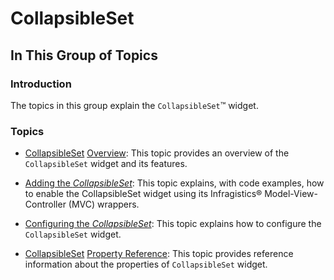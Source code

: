 ﻿<!--
|metadata|
{
    "fileName": "collapsibleset-landing-page",
    "controlName": "CollapsibleSet",
    "tags": ["Getting Started"]
}
|metadata|
-->

# CollapsibleSet

## In This Group of Topics 

### Introduction

The topics in this group explain the `CollapsibleSet`™ widget.

### Topics

- [CollapsibleSet](CollapsibleSet-Overview.html) [Overview](CollapsibleSet-Overview.html): This topic provides an overview of the `CollapsibleSet` widget and its features.

- [Adding the *CollapsibleSet*](CollapsibleSet-Adding.html): This topic explains, with code examples, how to enable the CollapsibleSet widget using its Infragistics® Model-View-Controller (MVC) wrappers.

- [Configuring the *CollapsibleSet*](CollapsibleSet-Configuring.html): This topic explains how to configure the `CollapsibleSet` widget.

- [CollapsibleSet](CollapsibleSet-Property-Reference.html) [Property Reference](CollapsibleSet-Property-Reference.html): This topic provides reference information about the properties of `CollapsibleSet` widget.





 

 


